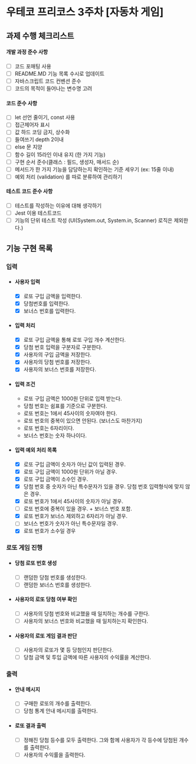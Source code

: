 # 우테코 프리코스 3주차 [자동차 게임]
## 과제 수행 체크리스트
#### 개발 과정 준수 사항
- [ ] 코드 포매팅 사용
- [ ] README.MD 기능 목록 수시로 업데이트
- [ ] 자바스크립트 코드 컨벤션 준수
- [ ] 코드의 목적이 들어나는 변수명 고려

#### 코드 준수 사항
- [ ] let 선언 줄이기, const 사용
- [ ] 접근제어자 표시 
- [ ] 값 하드 코딩 금지, 상수화
- [ ] 들여쓰기 depth 2이내
- [ ] else 문 지양
- [ ] 함수 길이 15라인 이내 유지 (한 가지 기능)
- [ ] 구현 순서 준수(클래스 : 필드, 생성자, 매서드 순)
- [ ] 메서드가 한 가지 기능을 담당하는지 확인하는 기준 세우기 (ex: 15줄 이내)
- [ ] 예외 처리 (validation) 를 따로 분류하여 관리하기

#### 테스트 코드 준수 사항
- [ ] 테스트를 작성하는 이유에 대해 생각하기
- [ ] Jest 이용 테스트코드 
- [ ] 기능의 단위 테스트 작성 (UI(System.out, System.in, Scanner) 로직은 제외한다.)

## 기능 구현 목록
### 입력
- #### 사용자 입력
    - [x] 로또 구입 금액을 입력한다.
    - [x] 당첨번호를 입력한다. 
    - [x] 보너스 번호를 입력한다. 
- #### 입력 처리
    - [x] 로또 구입 금액을 통해 로또 구입 개수 계산한다.
    - [x] 당첨 번호 입력을 구분자로 구분한다.
    - [x] 사용자의 구입 금액을 저장한다.
    - [x] 사용자의 당첨 번호를 저장한다.
    - [x] 사용자의 보너스 번호를 저장한다.

- #### 입력 조건
    - 로또 구입 금액은 1000원 단위로 입력 받는다.
    - 당첨 번호는 쉼표를 기준으로 구분한다.
    - 로또 번호는 1에서 45사이의 숫자여야 한다. 
    - 로또 번호의 중복이 있으면 안된다. (보너스도 마찬가지)
    - 로또 번호는 6자리이다.
    - 보너스 번호는 숫자 하나이다.

- #### 입력 예외 처리 목록
    - [x] 로또 구입 금액이 숫자가 아닌 값이 입력된 경우.
    - [x] 로또 구입 금액이 1000원 단위가 아닐 경우.
    - [x] 로또 구입 금액이 소수인 경우.
    - [x] 당첨 번호 중 숫자가 아닌 특수문자가 있을 경우. 당첨 번호 입력형식에 맞지 않은 경우.
    - [x] 로또 번호가 1에서 45사이의 숫자가 아닐 경우.
    - [ ] 로또 번호에 중복이 있을 경우. + 보너스 번호 포함.
    - [x] 로또 번호가 보너스 제외하고 6자리가 아닐 경우.
    - [ ] 보너스 번호가 숫자가 아닌 특수문자일 경우.
    - [x] 로또 번호가 소수일 경우

### 로또 게임 진행
- #### 당첨 로또 번호 생성
    - [ ] 랜덤한 당첨 번호를 생성한다.
    - [ ] 랜덤한 보너스 번호를 생성한다.
- #### 사용자의 로또 당첨 여부 확인
    - [ ] 사용자의 당첨 번호와 비교했을 때 일치하는 개수를 구한다.
    - [ ] 사용자의 보너스 번호와 비교했을 때 일치하는지 확인한다.
- #### 사용자의 로또 게임 결과 판단
    - [ ] 사용자의 로또가 몇 등 당첨인지 판단한다.
    - [ ] 당첨 금액 및 투입 금액에 따른 사용자의 수익률을 계산한다.

### 출력
- #### 안내 메시지
    - [ ] 구매한 로또의 개수를 출력한다.
    - [ ] 당첨 통계 안내 메시지를 출력한다.
- #### 로또 결과 출력
    - [ ] 정해진 당첨 등수를 모두 출력한다. 그와 함께 사용자가 각 등수에 당첨된 개수를 출력한다.
    - [ ] 사용자의 수익률을 출력한다.